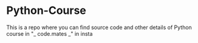 # Python-Course
This is a repo where you can find source code and other details of Python course in "_ code.mates _" in insta
